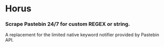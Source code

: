 # Horus
### Scrape Pastebin 24/7 for custom REGEX or string.

A replacement for the limited native keyword notifier provided by Pastebin API.
